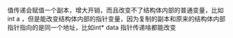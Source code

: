 值传递会赋值一个副本，增大开销，而且改变不了结构体内部的普通变量，比如int a ，但是能改变结构体内部的指针变量，因为复制的副本和原来的结构体内部指针指向的是同一个地址，比如int* data
指针传递啥都能改变